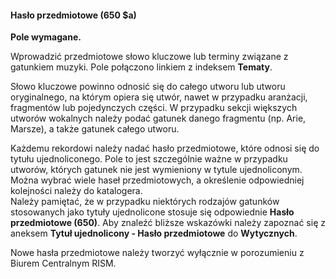 #### Hasło przedmiotowe (650 $a)

**Pole wymagane.**

Wprowadzić przedmiotowe słowo kluczowe lub terminy związane z gatunkiem muzyki. Pole połączono linkiem z indeksem **Tematy**.&nbsp;&nbsp;&nbsp;&nbsp;&nbsp;&nbsp;&nbsp;&nbsp;&nbsp;&nbsp;

Słowo kluczowe powinno odnosić się do całego utworu lub utworu oryginalnego, na którym opiera się utwór, nawet w przypadku aranżacji, fragmentów lub pojedynczych części. W przypadku sekcji większych utworów wokalnych należy podać gatunek danego fragmentu (np. Arie, Marsze), a także gatunek całego utworu.

Każdemu rekordowi należy nadać hasło przedmiotowe, które odnosi się do tytułu ujednoliconego. Pole to jest szczególnie ważne w przypadku utworów, których gatunek nie jest wymieniony w tytule ujednoliconym. Można wybrać wiele haseł przedmiotowych, a określenie odpowiedniej kolejności należy do katalogera.  
Należy pamiętać, że w przypadku niektórych rodzajów gatunków stosowanych jako tytuły ujednolicone stosuje się odpowiednie **Hasło przedmiotowe (650)**. Aby znaleźć bliższe wskazówki należy zapoznać się z aneksem **Tytuł ujednolicony - Hasło przedmiotowe** do **Wytycznych**.

Nowe hasła przedmiotowe należy tworzyć wyłącznie w porozumieniu z Biurem Centralnym RISM.